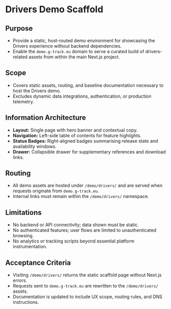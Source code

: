# Drivers Demo Scaffold

## Purpose
- Provide a static, host-routed demo environment for showcasing the Drivers experience without backend dependencies.
- Enable the `demo.g-track.eu` domain to serve a curated build of drivers-related assets from within the main Next.js project.

## Scope
- Covers static assets, routing, and baseline documentation necessary to host the Drivers demo.
- Excludes dynamic data integrations, authentication, or production telemetry.

## Information Architecture
- **Layout:** Single page with hero banner and contextual copy.
- **Navigation:** Left-side table of contents for feature highlights.
- **Status Badges:** Right-aligned badges summarising release state and availability windows.
- **Drawer:** Collapsible drawer for supplementary references and download links.

## Routing
- All demo assets are hosted under `/demo/drivers/` and are served when requests originate from `demo.g-track.eu`.
- Internal links must remain within the `/demo/drivers/` namespace.

## Limitations
- No backend or API connectivity; data shown must be static.
- No authenticated features; user flows are limited to unauthenticated browsing.
- No analytics or tracking scripts beyond essential platform instrumentation.

## Acceptance Criteria
- Visiting `/demo/drivers/` returns the static scaffold page without Next.js errors.
- Requests sent to `demo.g-track.eu` are rewritten to the `/demo/drivers/` assets.
- Documentation is updated to include UX scope, routing rules, and DNS instructions.
